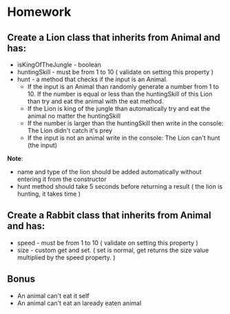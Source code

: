# Homework
## Create a Lion class that inherits from Animal and has:
* isKingOfTheJungle - boolean
* huntingSkill - must be from 1 to 10 ( validate on setting this property )
* hunt - a method that checks if the input is an Animal.
	* If the input is an Animal than randomly generate a number from 1 to 10. If the number is equal or less than the huntingSkill of this Lion than try and eat the animal with the eat method.
	* If the Lion is king of the jungle than automatically try and eat the animal no matter the huntingSkill
	* If the number is larger than the huntingSkill then write in the console: The Lion didn't catch it's prey
	* If the input is not an animal write in the console: The Lion can't hunt (the input)

**Note**: 
* name and type of the lion should be added automatically without entering it from the constructor
* hunt method should take 5 seconds before returning a result ( the lion is hunting, it takes time )

## Create a Rabbit class that inherits from Animal and has:
* speed - must be from 1 to 10 ( validate on setting this property )
* size - custom get and set. ( set is normal, get returns the size value multiplied by the speed property. )

## Bonus
* An animal can't eat it self
* An animal can't eat an laready eaten animal
